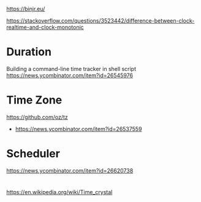 https://binjr.eu/

https://stackoverflow.com/questions/3523442/difference-between-clock-realtime-and-clock-monotonic

# Duration
Building a command-line time tracker in shell script
https://news.ycombinator.com/item?id=26545976

# Time Zone
https://github.com/oz/tz
* https://news.ycombinator.com/item?id=26537559

# Scheduler
https://news.ycombinator.com/item?id=26620738

#
https://en.wikipedia.org/wiki/Time_crystal